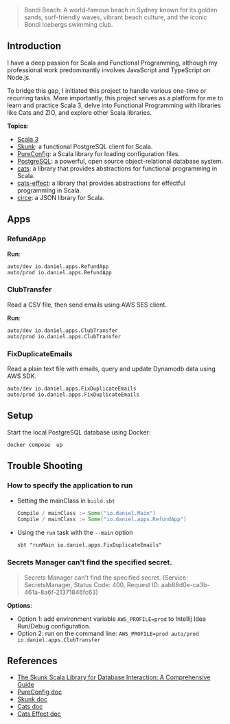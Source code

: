 > Bondi Beach: A world-famous beach in Sydney known for its golden sands, surf-friendly waves, vibrant beach culture,
> and the iconic Bondi Icebergs swimming club.

## Introduction

I have a deep passion for Scala and Functional Programming, although my professional work predominantly involves
JavaScript and TypeScript on Node.js.

To bridge this gap, I initiated this project to handle various one-time or recurring tasks. More importantly,
this project serves as a platform for me to learn and practice Scala 3, delve into Functional Programming with libraries
like Cats and ZIO, and explore other Scala libraries.

**Topics**:

- [Scala 3](https://scala-lang.org/)
- [Skunk](https://github.com/typelevel/skunk): a functional PostgreSQL client for Scala.
- [PureConfig](https://github.com/pureconfig/pureconfig): a Scala library for loading configuration files.
- [PostgreSQL](https://www.postgresql.org/): a powerful, open source object-relational database system.
- [cats](https://typelevel.org/cats/): a library that provides abstractions for functional programming in Scala.
- [cats-effect](https://typelevel.org/cats-effect/): a library that provides abstractions for effectful programming in
  Scala.
- [circe](https://circe.github.io/circe/): a JSON library for Scala.

## Apps

### RefundApp

**Run**:

```shell
auto/dev io.daniel.apps.RefundApp
auto/prod io.daniel.apps.RefundApp
```

### ClubTransfer

Read a CSV file, then send emails using AWS SES client.

**Run**:

```shell
auto/dev io.daniel.apps.ClubTransfer
auto/prod io.daniel.apps.ClubTransfer
```

### FixDuplicateEmails

Read a plain text file with emails, query and update Dynamodb data using AWS SDK.

```shell
auto/dev io.daniel.apps.FixDuplicateEmails
auto/prod io.daniel.apps.FixDuplicateEmails
```

## Setup

Start the local PostgreSQL database using Docker:

```shell
docker compose  up
```

## Trouble Shooting

### How to specify the application to run

- Setting the mainClass in `build.sbt`
    ```sbt
    Compile / mainClass := Some("io.daniel.Main")
    Compile / mainClass := Some("io.daniel.apps.RefundApp")
    ```
- Using the `run` task with the `--main` option
    ```shell
    sbt "runMain io.daniel.apps.FixDuplicateEmails"
    ```

### Secrets Manager can't find the specified secret.

> Secrets Manager can't find the specified secret. (Service: SecretsManager, Status Code: 400, Request ID:
> aab88d0e-ca3b-461a-8a6f-21371846fc63)

**Options**:

- Option 1: add environment variable `AWS_PROFILE=prod` to Intellij Idea Run/Debug configuration.
- Option 2: run on the command line: `AWS_PROFILE=prod auto/prod io.daniel.apps.ClubTransfer`

## References

- [The Skunk Scala Library for Database Interaction: A Comprehensive Guide](https://blog.rockthejvm.com/skunk-complete-guide/#8-sql-interpolation-query-and-command)
- [PureConfig doc](https://pureconfig.github.io/docs/)
- [Skunk doc](https://typelevel.org/skunk/)
- [Cats doc](https://typelevel.org/cats/)
- [Cats Effect doc](https://typelevel.org/cats-effect/)